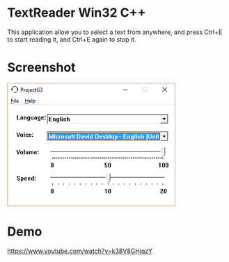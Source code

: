 # TextReader Win32 C++
This application allow you to select a text from anywhere, and press Ctrl+E to start reading it, and Ctrl+E again to stop it.

# Screenshot
![Screenshot](https://raw.githubusercontent.com/hiepxuan2008/TextReader/master/Screenshot.png)

# Demo
https://www.youtube.com/watch?v=k38V8GHjqzY
